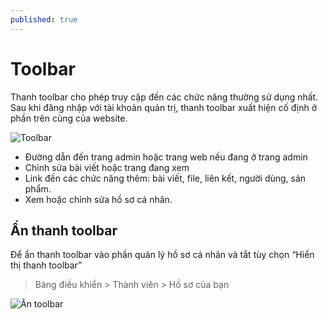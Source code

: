 ```yaml
---
published: true
---
```


# Toolbar

Thanh toolbar cho phép truy cập đến các chức năng thường sử dụng nhất. Sau khi đăng nhập với tài khoản quản trị, thanh toolbar xuất hiện cố định ở phần trên cùng của website.

![Toolbar](http://i429.photobucket.com/albums/qq12/liu_zango_ne/toolbar.jpg)

- Đường dẫn đến trang admin hoặc trang web nếu đang ở trang admin
- Chỉnh sửa bài viết hoặc trang đang xem
- Link đến các chức năng thêm: bài viết, file, liên kết, người dùng, sản phẩm.
- Xem hoặc chỉnh sửa hồ sơ cá nhân.

## Ẩn thanh toolbar

Để ẩn thanh toolbar vào phần quản lý hồ sơ cá nhân và tắt tùy chọn “Hiển thị thanh toolbar”

> Bảng điều khiển > Thành viên > Hồ sơ của bạn

![Ẩn toolbar](http://i429.photobucket.com/albums/qq12/liu_zango_ne/Huong-dan-quan-tri/an-toolbar.jpg)